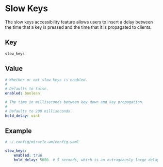 # Slow Keys
The slow keys accessibility feature allows users to insert a delay between the
time that a key is pressed and the time that it is propagated to clients.

## Key
```
slow_keys
```

## Value
```yaml
# Whether or not slow keys is enabled.
#
# Defaults to false.
enabled: boolean

# The time in milliseconds between key down and key propagation.
#
# Defaults to 200 milliseconds.
hold_delay: uint
```

## Example
```yaml
# ~/.config/miracle-wm/config.yaml

slow_keys:
    enabled: true
    hold_delay: 5000  # 5 seconds, which is an outrageously large delay
```